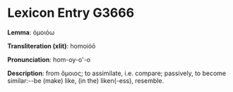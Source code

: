 # Lexicon Entry G3666

**Lemma**: ὁμοιόω

**Transliteration (xlit)**: homoióō

**Pronunciation**: hom-oy-o'-o

**Description**:
from ὅμοιος; to assimilate, i.e. compare; passively, to become similar:--be (make) like, (in the) liken(-ess), resemble.
